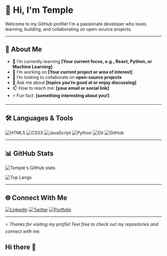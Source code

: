 # 👋 Hi, I'm Temple

Welcome to my GitHub profile! I'm a passionate developer who loves learning, building, and collaborating on open-source projects.

---

## 🚀 About Me
- 🌱 I’m currently learning **[Your current focus, e.g., React, Python, or Machine Learning]**
- 💼 I’m working on **[Your current project or area of interest]**
- 👯 I’m looking to collaborate on **open-source projects**
- 💬 Ask me about **[topics you’re good at or enjoy discussing]**
- 📫 How to reach me: **[your email or social link]**
- ⚡ Fun fact: **[something interesting about you!]**

---

## 🛠️ Languages & Tools
![HTML5](https://img.shields.io/badge/-HTML5-E34F26?style=flat&logo=html5&logoColor=white)
![CSS3](https://img.shields.io/badge/-CSS3-1572B6?style=flat&logo=css3)
![JavaScript](https://img.shields.io/badge/-JavaScript-F7DF1E?style=flat&logo=javascript&logoColor=black)
![Python](https://img.shields.io/badge/-Python-3776AB?style=flat&logo=python&logoColor=white)
![Git](https://img.shields.io/badge/-Git-F05032?style=flat&logo=git&logoColor=white)
![GitHub](https://img.shields.io/badge/-GitHub-181717?style=flat&logo=github)

---

## 📊 GitHub Stats
![Temple's GitHub stats](https://github-readme-stats.vercel.app/api?username=YOUR_USERNAME&show_icons=true&theme=tokyonight)

![Top Langs](https://github-readme-stats.vercel.app/api/top-langs/?username=YOUR_USERNAME&layout=compact&theme=tokyonight)

---

## 🌐 Connect With Me
[![LinkedIn](https://img.shields.io/badge/-LinkedIn-blue?style=flat&logo=linkedin)](YOUR_LINKEDIN_URL)
[![Twitter](https://img.shields.io/badge/-Twitter-1DA1F2?style=flat&logo=twitter&logoColor=white)](YOUR_TWITTER_URL)
[![Portfolio](https://img.shields.io/badge/-Portfolio-000?style=flat&logo=vercel&logoColor=white)](YOUR_PORTFOLIO_URL)

---

⭐️ *Thanks for visiting my profile! Feel free to check out my repositories and connect with me.*
## Hi there 👋

<!--
**temple359/temple359** is a ✨ _special_ ✨ repository because its `README.md` (this file) appears on your GitHub profile.

Here are some ideas to get you started:

- 🔭 I’m currently working on ...
- 🌱 I’m currently learning ...
- 👯 I’m looking to collaborate on ...
- 🤔 I’m looking for help with ...
- 💬 Ask me about ...
- 📫 How to reach me: ...
- 😄 Pronouns: ...
- ⚡ Fun fact: ...
-->
